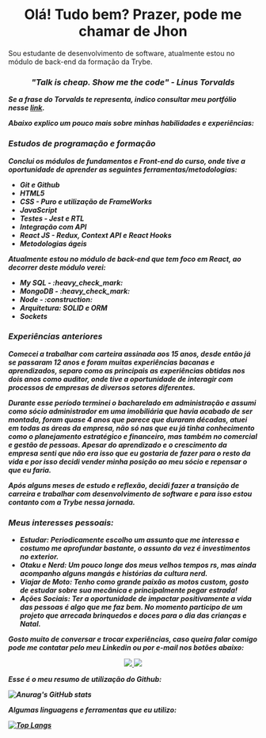 <H1 align="center">Olá! Tudo bem? Prazer, pode me chamar de Jhon</H1>


<p>Sou estudante de desenvolvimento de software, atualmente estou no módulo de back-end da formação da Trybe.</p>

<H3 align="center"><i><b>"Talk is cheap. Show me the code"<b> - Linus Torvalds<i></H3>

<p>Se a frase do Torvalds te representa, indico consultar meu portfólio nesse <a href="https://jiarguello.github.io/projects.html">link</a>.</p>

<p>Abaixo explico um pouco mais sobre minhas habilidades e experiências:

<H3>Estudos de programação e formação</H3>  

<p>Conclui os módulos de fundamentos e Front-end do curso, onde tive a oportunidade de aprender as seguintes ferramentas/metodologias:</p>

<ul>
  <li>Git e Github</li>
  <li>HTML5</li>
  <li>CSS - Puro e utilização de FrameWorks</li>
  <li>JavaScript</li>
  <li>Testes - Jest e RTL</li>
  <li>Integração com API</li>
  <li>React JS - Redux, Context API e React Hooks</li>
  <li>Metodologias ágeis</li>
</ul>

<p>Atualmente estou no módulo de back-end que tem foco em React, ao decorrer deste módulo verei:</p>

<ul>
  <li>My SQL - :heavy_check_mark:</li>
  <li>MongoDB - :heavy_check_mark:</li>
  <li>Node - :construction:</li>
  <li>Arquitetura: SOLID e ORM</li>
  <li>Sockets</li>
</ul>

<h3>Experiências anteriores</h3>


<p>Comecei a trabalhar com carteira assinada aos 15 anos, desde então já se passaram 12 anos e foram muitas experiências bacanas e aprendizados, separo como as principais as experiências obtidas nos dois anos como auditor, onde tive a oportunidade de interagir com processos de empresas de diversos setores diferentes.</p>

<p>Durante esse período terminei o bacharelado em administração e assumi como sócio administrador em uma imobiliária que havia acabado de ser montada, foram quase 4 anos que parece que duraram décadas, atuei em todas as áreas da empresa, não só nas que eu já tinha conhecimento como o planejamento estratégico e financeiro, mas também no comercial e gestão de pessoas. Apesar do aprendizado e o crescimento da empresa senti que não era isso que eu gostaria de fazer para o resto da vida e por isso decidi vender minha posição ao meu sócio e repensar o que eu faria.</p>  

<p>Após alguns meses de estudo e reflexão, decidi fazer a transição de carreira e trabalhar com desenvolvimento de software e para isso estou contanto com a Trybe nessa jornada.</p>

  
<h3>Meus interesses pessoais:</h3>

- <b>Estudar:</b> Periodicamente escolho um assunto que me interessa e costumo me aprofundar bastante, o assunto da vez é investimentos no exterior.
- <b>Otaku e Nerd:</b> Um pouco longe dos meus velhos tempos rs, mas ainda acompanho alguns mangás e histórias da cultura nerd.
- <b>Viajar de Moto:</b> Tenho como grande paixão as motos custom, gosto de estudar sobre sua mecânica e principalmente pegar estrada!
- <b>Ações Sociais:</b> Ter a oportunidade de impactar positivamente a vida das pessoas é algo que me faz bem. No momento participo de um projeto que arrecada brinquedos e doces para o dia das crianças e Natal.


Gosto muito de conversar e trocar experiências, caso queira falar comigo pode me contatar pelo meu Linkedin ou por e-mail nos botões abaixo:

<p align="center">
  <a href="https://www.linkedin.com/in/jhonatan-arguello/">
    <img href="https://www.linkedin.com/in/jhonatan-arguello/" src="https://img.shields.io/badge/LinkedIn-0077B5?style=for-the-badge&logo=linkedin&logoColor=white"/>
  </a>
  <a href="mailto:jhonatan.arguello@gmail.com?subject=Olá!">
    <img src="https://img.shields.io/badge/Gmail-D14836?style=for-the-badge&logo=gmail&logoColor=white" />
  </a>
</p>

<p>Esse é o meu resumo de utilização do Github:</p>

![Anurag's GitHub stats](https://github-readme-stats.vercel.app/api?username=jiarguello&show_icons=true&theme=gotham)

<p>Algumas linguagens e ferramentas que eu utilizo:</p>

[![Top Langs](https://github-readme-stats.vercel.app/api/top-langs/?username=jiarguello)](https://github.com/jiarguello/github-readme-stats)
